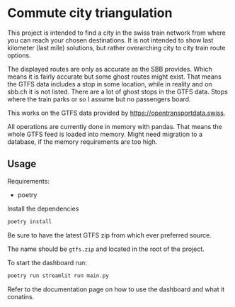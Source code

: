 # Commute city triangulation

This project is intended to find a city in the swiss train network from where you can reach your chosen destinations.
It is not intended to show last kilometer (last mile) solutions, but rather overarching city to city train route options.

The displayed routes are only as accurate as the SBB provides. Which means it is fairly accurate but some ghost routes might exist. That means the GTFS data includes a stop in some location, while in reality and on sbb.ch it is not listed.
There are a lot of ghost stops in the GTFS data. Stops where the train parks or so I assume but no passengers board.

This works on the GTFS data provided by https://opentransportdata.swiss.

All operations are currently done in memory with pandas. That means the whole GTFS feed is loaded into memory.
Might need migration to a database, if the memory requirements are too high.

## Usage
Requirements:
- poetry

Install the dependencies
```sh
poetry install
```

Be sure to have the latest GTFS zip from which ever preferred source.

The name should be `gtfs.zip` and located in the root of the project.

To start the dashboard run:
```sh
poetry run streamlit run main.py
```

Refer to the documentation page on how to use the dashboard and what it conatins.
